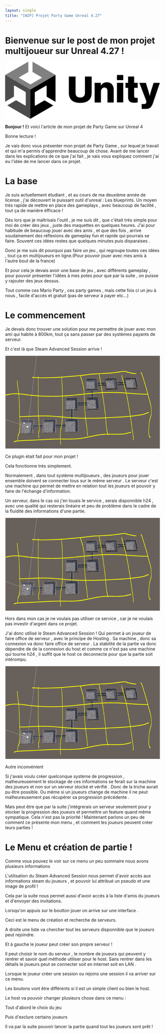 ```yaml
---
layout: single
title: "[WIP] Projet Party Game Unreal 4.27"
---
```


# Bienvenue sur le post de mon projet multijoueur sur Unreal 4.27 !

![iy](\assets\images\Unity.png)

**Bonjour !** Et voici l'article de mon projet de Party Game sur Unreal 4

Bonne lecture !

Je vais donc vous présenter mon projet de Party Game , sur lequel je travail et qui m'a permis d'apprendre beaucoup de chose.
Avant de me lancer dans les explications de ce que j'ai fait , je vais vous expliquez comment j'ai eu l'idée de me lancer dans ce projet.

# La base

Je suis actuellement étudiant , et au cours de ma deuxième année de license , j'ai découvert le puissant outil d'unreal : Les blueprints.
Un moyen très rapide de mettre en place des gameplays , avec beaucoup de facilité , tout ça de manière éfficace !

Dès lors que je maîtrisais l'outil , je me suis dit , que c'était très simple pour moi de créer des jeux , juste des maquettes en quelques heures.
J'ai pour habitude de beaucoup jouer avec des amis , et que des fois , arrive soudainement des réflexions de gameplay fun et rapide qui pourrais se faire.
Souvent ces idées restes que quelques minutes puis disparaises .

Donc je me suis dit pourquoi pas faire un jeu , qui regroupe toutes ces idées , tout ça en multijoueurs en ligne.(Pour pouvoir jouer avec mes amis à l'autre bout de la france)

Et pour cela je devais avoir une base de jeu , avec différents gameplay , pour pouvoir présenter l'idées à mes potes pour que par la suite , on puisse y rajouter des jeux dessus.

Tout comme ces Mario Party , ces party games , mais cette fois ci un jeu à nous , facile d'accès et gratuit (pas de serveur à payer etc...)

# Le commencement

Je devais donc trouver une solution pour me permettre de jouer avec mon ami qui habite à 800km, tout ça sans passer par des systèmes payants de serveur.

Et c'est là que Steam Advanced Session arrive !

![Screenshot00](\assets\images\RogueLike_3.PNG)

Ce plugin était fait pour mon projet !

Cela fonctionne très simplement.

Normalement , dans tout système multijoueurs , des joueurs pour jouer ensemble doivent se connecter tous sur le même serveur .
Le serveur c'est une machine qui permet de mettre en relation tout les joueurs et pouvoir y faire de l'échange d'information.

Un serveur, dans le cas où j'en louais le service , serais disponnible h24 , avec une qualité qui resterais linéaire et peu de problème dans le cadre de la fluidité des informations d'une partie.

![Screenshot00](\assets\images\RogueLike_3.PNG)

Hors dans mon cas je ne voulais pas utiliser ce service , car je ne voulais pas investir d'argent dans ce projet.

J'ai donc utilisé le Steam Advanced Session ! Qui permet à un joueur de faire office de serveur , avec le principe de Hosting .
Sa machine , donc sa connexion va donc faire office de serveur . La stabilité de la partie va donc dépendre de de la connexion du host et comme ce n'est pas une machine qui tourne h24 , il suffit que le host ce deconnecte pour que la partie soit intérompu.

![Screenshot00](\assets\images\RogueLike_3.PNG)

Autre inconvénient

Si j'avais voulu créer quelconque système de progression , malheureusement le stockage de ces informations se ferait sur la machine des joueurs et non sur un serveur stocké et vérifié . Donc de la triche aurait pu être possible. Ou même si un joueurs change de machine il ne peut malheureusement pas récupérer sa progression précédente .

Mais peut être que par la suite j'intégrerais un serveur seulement pour y stocker la progression des joueurs et permettre un feature quand même sympatique. Cela n'est pas la priorité !
Maintenant parlons un peu de comment ce présente mon menu , et comment les joueurs peuvent créer leurs parties !

# Le Menu et création de partie !

Comme vous pouvez le voir sur ce menu un peu sommaire nous avons plusieurs informations

L'utilisation du Steam Advanced Session nous permet d'avoir accès aux informations steam du joueurs , et pouvoir lui attribué un pseudo et une image de profil !

Cela par la suite nous permet aussi d'avoir accès à la liste d'amis du joueurs et d'envoyer des invitations.

Lorsqu'on appuis sur le boutton jouer on arrive sur une interface .

Ceci est le menu de création et recherche de serveurs.

A droite une liste va chercher tout les serveurs disponnible que le joueurs peut rejoindre.

Et à gauche le joueur peut créer son propre serveur !

Il peut choisir le nom du serveur , le nombre de joueurs qui peuvent y rentrer et savoir quel méthode utiliser pour le host.
Sans rentrer dans les détails le joueurs peut se connecter soit en internet soit en LAN .

Lorsque le joueur créer une session ou rejoins une session il va arriver sur ce menu.

Les boutons vont être différents si il est un simple client ou bien le host.

Le host va pouvoir changer plusieurs chose dans ce menu :

Tout d'abord le choix du jeu

Puis d'exclure certains joueurs

Il va par la suite pouvoir lancer la partie quand tout les joueurs sont prêt !
